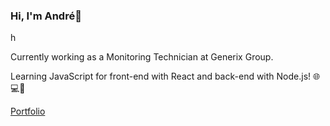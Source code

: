 ### Hi, I'm André👋

  <p></p>
  <p>h</p>
  Currently working as a Monitoring Technician at Generix Group.

  Learning JavaScript for front-end with React and back-end with Node.js! 🌐💻🚀
  <p><a href='https://anduarte3.github.io/MyPortfolio/'>Portfolio</a></p>

<!--
**anduarte3/anduarte3** is a ✨ _special_ ✨ repository because its `README.md` (this file) appears on your GitHub profile.

Here are some ideas to get you started:

- 🔭 I’m currently working on ...
- 🌱 I’m currently learning ...
- 👯 I’m looking to collaborate on ...
- 🤔 I’m looking for help with ...
- 💬 Ask me about ...
- 📫 How to reach me: ...
- 😄 Pronouns: ...
- ⚡ Fun fact: ...
-->
